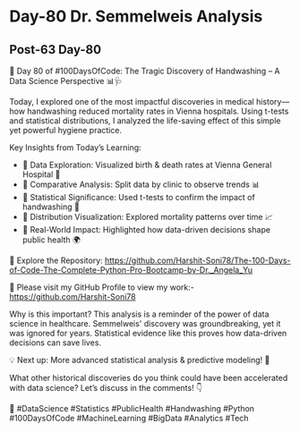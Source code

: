 # Day-80 Dr. Semmelweis Analysis

## Post-63 Day-80

🧼 Day 80 of #100DaysOfCode: The Tragic Discovery of Handwashing – A Data Science Perspective 📊🩺

Today, I explored one of the most impactful discoveries in medical history—how handwashing reduced mortality rates in Vienna hospitals. Using t-tests and statistical distributions, I analyzed the life-saving effect of this simple yet powerful hygiene practice.

Key Insights from Today’s Learning:

- 📌 Data Exploration: Visualized birth & death rates at Vienna General Hospital 🏥
- 📌 Comparative Analysis: Split data by clinic to observe trends 📊
- 📌 Statistical Significance: Used t-tests to confirm the impact of handwashing 🔬
- 📌 Distribution Visualization: Explored mortality patterns over time 📈
- 📌 Real-World Impact: Highlighted how data-driven decisions shape public health 🌍

🔗 Explore the Repository: <https://github.com/Harshit-Soni78/The-100-Days-of-Code-The-Complete-Python-Pro-Bootcamp-by-Dr._Angela_Yu>

📂 Please visit my GitHub Profile to view my work:- <https://github.com/Harshit-Soni78>

Why is this important?
This analysis is a reminder of the power of data science in healthcare. Semmelweis' discovery was groundbreaking, yet it was ignored for years. Statistical evidence like this proves how data-driven decisions can save lives.

💡 Next up: More advanced statistical analysis & predictive modeling! 🚀

What other historical discoveries do you think could have been accelerated with data science? Let’s discuss in the comments! 👇

🚀 #DataScience #Statistics #PublicHealth #Handwashing #Python #100DaysOfCode #MachineLearning #BigData #Analytics #Tech
